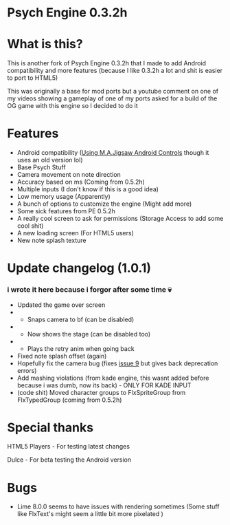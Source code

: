 # Psych Engine 0.3.2h

# What is this?

This is another fork of Psych Engine 0.3.2h that I made to add Android compatibility and more features (because I like 0.3.2h a lot and shit is easier to port to HTML5)

This was originally a base for mod ports but a youtube comment on one of my videos showing a gameplay of one of my ports asked for a build of the OG game with this engine so I decided to do it

# Features

- Android compatibility ([Using M.A.Jigsaw Android Controls](https://github.com/MAJigsaw77/FNF-Android-Porting) though it uses an old version lol)
- Base Psych Stuff
- Camera movement on note direction
- Accuracy based on ms (Coming from 0.5.2h)
- Multiple inputs (I don't know if this is a good idea)
- Low memory usage (Apparently)
- A bunch of options to customize the engine (Might add more)
- Some sick features from PE 0.5.2h
- A really cool screen to ask for permissions (Storage Access to add some cool shit)
- A new loading screen (For HTML5 users)
- New note splash texture

# Update changelog (1.0.1)

### i wrote it here because i forgor after some time :skull:

- Updated the game over screen
- - Snaps camera to bf (can be disabled)
- - Now shows the stage (can be disabled too)
- - Plays the retry anim when going back
- Fixed note splash offset (again)
- Hopefully fix the camera bug (fixes [issue 9](https://github.com/SanicBTW/FNF-PsychEngine-0.3.2h/issues/9) but gives back deprecation errors)
- Add mashing violations (from kade engine, this wasnt added before because i was dumb, now its back) - ONLY FOR KADE INPUT
- (code shit) Moved character groups to FlxSpriteGroup from FlxTypedGroup (coming from 0.5.2h)

# Special thanks

HTML5 Players - For testing latest changes

Dulce - For beta testing the Android version

# Bugs

- Lime 8.0.0 seems to have issues with rendering sometimes (Some stuff like FlxText's might seem a little bit more pixelated )